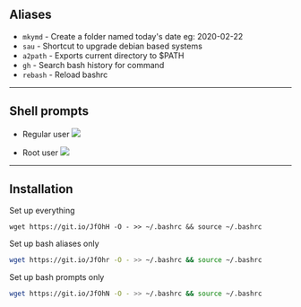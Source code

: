 
##  Aliases

* ```mkymd``` - Create a folder named today's date eg: 2020-02-22
* ```sau``` - Shortcut to upgrade debian based systems
* ```a2path``` - Exports current directory to $PATH
* ```gh``` - Search bash history for command
* ```rebash``` - Reload bashrc

---

## Shell prompts
* Regular user
![](https://i.imgur.com/V3taYed.png)

* Root user
![](https://i.imgur.com/MFYDfV1.png)

---
## Installation
Set up everything
```
wget https://git.io/JfOhH -O - >> ~/.bashrc && source ~/.bashrc
```
Set up bash aliases only

```bash
wget https://git.io/JfOhr -O - >> ~/.bashrc && source ~/.bashrc
```
Set up bash prompts only

```bash
wget https://git.io/JfOhN -O - >> ~/.bashrc && source ~/.bashrc
```

